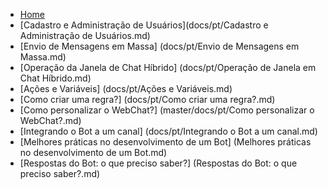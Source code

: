* [Home](/)
* [Cadastro e Administração de Usuários](docs/pt/Cadastro e Administração de Usuários.md)
* [Envio de Mensagens em Massa] (docs/pt/Envio de Mensagens em Massa.md)
* [Operação da Janela de Chat Híbrido] (docs/pt/Operação de Janela em Chat Híbrido.md)
* [Ações e Variáveis] (docs/pt/Ações e Variáveis.md)
* [Como criar uma regra?] (docs/pt/Como criar uma regra?.md)
* [Como personalizar o WebChat?] (master/docs/pt/Como personalizar o WebChat?.md)
* [Integrando o Bot a um canal] (docs/pt/Integrando o Bot a um canal.md)
* [Melhores práticas no desenvolvimento de um Bot] (Melhores práticas no desenvolvimento de um Bot.md)
* [Respostas do Bot: o que preciso saber?] (Respostas do Bot: o que preciso saber?.md)

<!--stackedit_data:
eyJoaXN0b3J5IjpbMTEyNTY5OTczNiwyMTM2OTcwNzYzXX0=
-->

